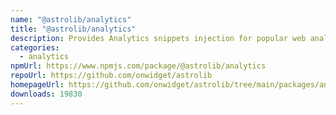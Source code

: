 ```yaml
---
name: "@astrolib/analytics"
title: "@astrolib/analytics"
description: Provides Analytics snippets injection for popular web analytics tools
categories:
  - analytics
npmUrl: https://www.npmjs.com/package/@astrolib/analytics
repoUrl: https://github.com/onwidget/astrolib
homepageUrl: https://github.com/onwidget/astrolib/tree/main/packages/analytics
downloads: 19830
---
```

